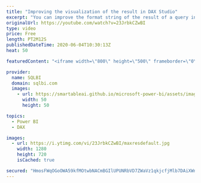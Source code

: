 ```yaml
---
title: "Improving the visualization of the result in DAX Studio"
excerpt: "You can improve the format string of the result of a query in DAX Studio. How to learn DAX: https://www.sqlbi.com/guides/dax/ DAX Studio: https://daxstudio.org/"
originalUrl: https://youtube.com/watch?v=23JrbkCZwBI
type: video
price: Free
length: PT2M12S
publishedDateTime: 2020-06-04T10:30:13Z
heat: 50

featuredContent: "<iframe width=\"800\" height=\"500\" frameborder=\"0\" src=\"https://www.youtube.com/embed/23JrbkCZwBI\" allow=\"accelerometer; autoplay; encrypted-media; gyroscope; picture-in-picture\" allowfullscreen></iframe>"

provider:
  name: SQLBI
  domain: sqlbi.com
  images:
    - url: https://smartableai.github.io/microsoft-power-bi/assets/images/organizations/sqlbi.com-50x50.jpg
      width: 50
      height: 50

topics:
  - Power BI
  - DAX

images:
  - url: https://i.ytimg.com/vi/23JrbkCZwBI/maxresdefault.jpg
    width: 1280
    height: 720
    isCached: true

secured: "HmosFWqOGoOWA59kfMOtwbNACmBGIlUPUNRbVD7ZWaVz1qkjcfjMlb7DAiXWnjsiOaOyYdadEp9dkgPYW0KV86604tAhvsqqGAceT6Elm/R3JrHNdewKNvSN48FjsjFTsmJUhJqOEBkM2KInVkz8Lb42G92FXZ/o+Gzs0x2HSsoQlBc5BQ0OowmAyhjBpdDirKw0XycPxoUTPH5g2lWPAzQXgGwTmGoCEdJ8dLiud9zTML8dPoFTSxAO2SG6pYne5HdNpuZ3xLKJsUZMZ7TM5dusto0/64UjEPQZiCFj3ehT/ylQZvqLFP3ilI4FNwDNFgBVKdol7w2ugjCDD5VIYSkntXxuRUW3hjiVKisfOhcPsl/Jrl/LRRbWNd4gMUPd2NJ9GntVaMcuTAOaHLN7dPYsg+aELdF8NK+I4OEh4Jc=;FVsfmiPTj+ILLa1+CUz3rg=="
---
```


